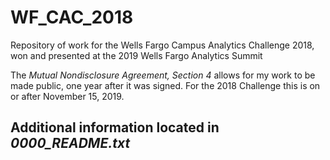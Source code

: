 # WF_CAC_2018
Repository of work for the Wells Fargo Campus Analytics Challenge 2018, won and presented at the 2019 Wells Fargo Analytics Summit

The *Mutual Nondisclosure Agreement, Section 4* allows for my work to be made public, one year after it was signed. For the 2018 Challenge this is on or after November 15, 2019.

## Additional information located in *0000_README.txt*
